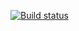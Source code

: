 [![Build status](https://ci.appveyor.com/api/projects/status/82y3lyyqmo95wqnb?svg=true)](https://ci.appveyor.com/project/Ksuschka/cardorder)